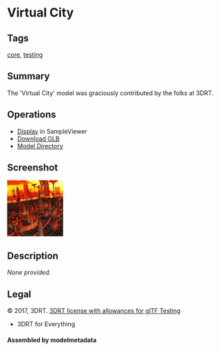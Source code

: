 # Virtual City

## Tags

[core](../Models-core.md), [testing](../Models-testing.md)

## Summary

The 'Virtual City' model was graciously contributed by the folks at 3DRT.

## Operations

* [Display](https://github.khronos.org/glTF-Sample-Viewer-Release/?model=https://raw.GithubUserContent.com/KhronosGroup/glTF-Sample-Assets/main/./Models/VirtualCity/glTF-Binary/VirtualCity.glb) in SampleViewer
* [Download GLB](https://raw.GithubUserContent.com/KhronosGroup/glTF-Sample-Assets/main/./Models/VirtualCity/glTF-Binary/VirtualCity.glb)
* [Model Directory](./)

## Screenshot

![screenshot](screenshot/screenshot.gif)

## Description

_None provided._

## Legal

&copy; 2017, 3DRT. [3DRT license with allowances for glTF Testing]()

 - 3DRT for Everything

#### Assembled by modelmetadata